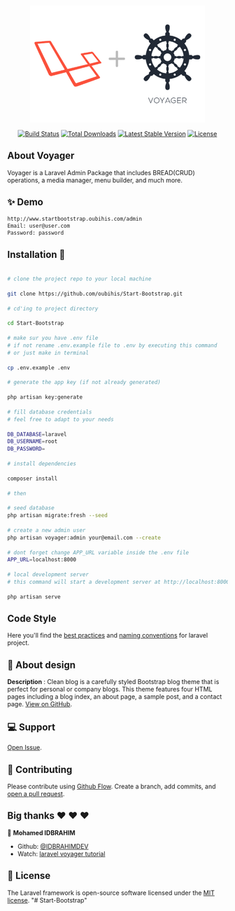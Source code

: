<p align="center"><img src="logo_laravel_voyager.png" width="400"></p>

<p align="center">
<a href="https://travis-ci.org/laravel/framework"><img src="https://travis-ci.org/laravel/framework.svg" alt="Build Status"></a>
<a href="https://packagist.org/packages/laravel/framework"><img src="https://poser.pugx.org/laravel/framework/d/total.svg" alt="Total Downloads"></a>
<a href="https://packagist.org/packages/laravel/framework"><img src="https://poser.pugx.org/laravel/framework/v/stable.svg" alt="Latest Stable Version"></a>
<a href="https://packagist.org/packages/laravel/framework"><img src="https://poser.pugx.org/laravel/framework/license.svg" alt="License"></a>
</p>

## About Voyager

Voyager is a Laravel Admin Package that includes BREAD(CRUD) operations, a media manager, menu builder, and much more.

## ✨ Demo

```
http://www.startbootstrap.oubihis.com/admin
Email: user@user.com
Password: password

```

## Installation 🚀


```sh

# clone the project repo to your local machine

git clone https://github.com/oubihis/Start-Bootstrap.git

# cd'ing to project directory

cd Start-Bootstrap

# make sur you have .env file
# if not rename .env.example file to .env by executing this command
# or just make in terminal

cp .env.example .env

# generate the app key (if not already generated)

php artisan key:generate

# fill database credentials
# feel free to adapt to your needs

DB_DATABASE=laravel
DB_USERNAME=root
DB_PASSWORD=

# install dependencies

composer install

# then

# seed database
php artisan migrate:fresh --seed

# create a new admin user
php artisan voyager:admin your@email.com --create

# dont forget change APP_URL variable inside the .env file
APP_URL=localhost:8000

# local development server
# this command will start a development server at http://localhost:8000:

php artisan serve

```
## Code Style

Here you'll find the [best practices](https://github.com/alexeymezenin/laravel-best-practices) and [naming conventions](https://github.com/alexeymezenin/laravel-best-practices#follow-laravel-naming-conventions) for laravel project.

## :ghost: About design
**Description** : 
Clean blog is a carefully styled Bootstrap blog theme that is perfect for personal or company blogs. This theme features four HTML pages including a blog index, an about page, a sample post, and a contact page.
[ View on GitHub](https://github.com/BlackrockDigital/startbootstrap-clean-blog).


## 💻 Support
[Open Issue](https://github.com/oubihis/Start-Bootstrap/issues/new).

## 🤝 Contributing
Please contribute using [Github Flow](https://guides.github.com/introduction/flow/). Create a branch, add commits, and [open a pull request](https://github.com/oubihis/Start-Bootstrap/compare/).

## Big thanks ❤️ ❤️ ❤️
👤 **Mohamed IDBRAHIM**
- Github: [@IDBRAHIMDEV](https://github.com/IDBRAHIMDEV)
- Watch: [laravel voyager tutorial](https://www.youtube.com/watch?v=WXcYhYqoAog&list=PLNAMnK22kwLZNP9Nqrgr-3vklMuLnDIth)


## 📝 License

The Laravel framework is open-source software licensed under the [MIT license](https://opensource.org/licenses/MIT).
"# Start-Bootstrap" 
